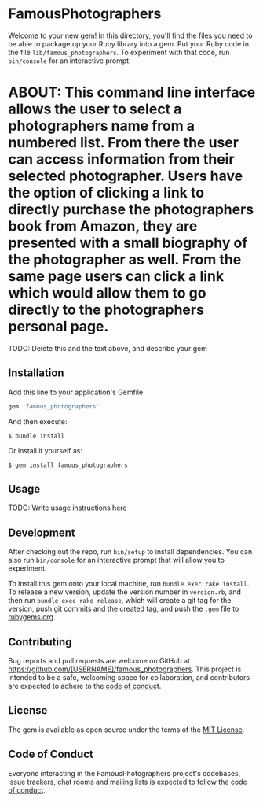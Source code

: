 # FamousPhotographers

Welcome to your new gem! In this directory, you'll find the files you need to be able to package up your Ruby library into a gem. Put your Ruby code in the file `lib/famous_photographers`. To experiment with that code, run `bin/console` for an interactive prompt.

# ABOUT: This command line interface allows the user to select a photographers name from a numbered list. From there the user can access information from their selected photographer. Users have the option of clicking a link to directly purchase the photographers book from Amazon, they are presented with a small biography of the photographer as well. From the same page users can click a link which would allow them to go directly to the photographers personal page. 

TODO: Delete this and the text above, and describe your gem

## Installation

Add this line to your application's Gemfile:

```ruby
gem 'famous_photographers'
```

And then execute:

    $ bundle install

Or install it yourself as:

    $ gem install famous_photographers

## Usage

TODO: Write usage instructions here

## Development

After checking out the repo, run `bin/setup` to install dependencies. You can also run `bin/console` for an interactive prompt that will allow you to experiment.

To install this gem onto your local machine, run `bundle exec rake install`. To release a new version, update the version number in `version.rb`, and then run `bundle exec rake release`, which will create a git tag for the version, push git commits and the created tag, and push the `.gem` file to [rubygems.org](https://rubygems.org).

## Contributing

Bug reports and pull requests are welcome on GitHub at https://github.com/[USERNAME]/famous_photographers. This project is intended to be a safe, welcoming space for collaboration, and contributors are expected to adhere to the [code of conduct](https://github.com/[USERNAME]/famous_photographers/blob/master/CODE_OF_CONDUCT.md).

## License

The gem is available as open source under the terms of the [MIT License](https://opensource.org/licenses/MIT).

## Code of Conduct

Everyone interacting in the FamousPhotographers project's codebases, issue trackers, chat rooms and mailing lists is expected to follow the [code of conduct](https://github.com/[USERNAME]/famous_photographers/blob/master/CODE_OF_CONDUCT.md).
